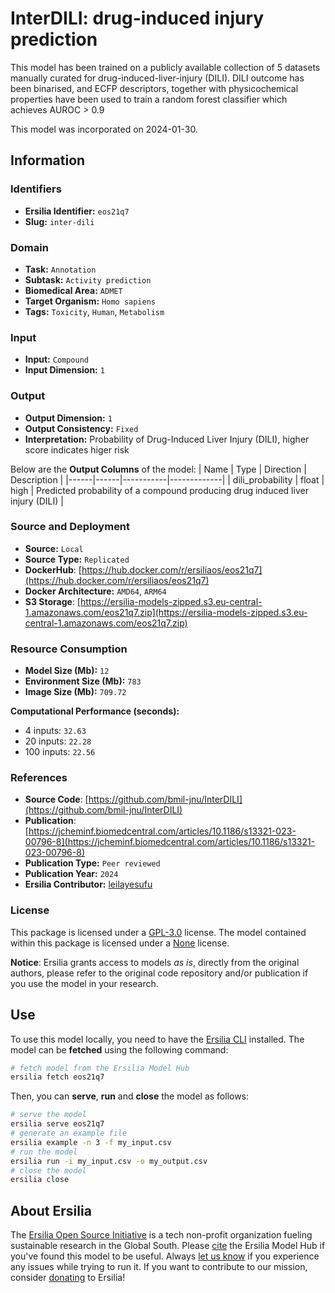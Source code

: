 # InterDILI: drug-induced injury prediction

This model has been trained on a publicly available collection of 5 datasets manually curated for drug-induced-liver-injury (DILI). DILI outcome has been binarised, and ECFP descriptors, together with physicochemical properties have been used to train a random forest classifier which achieves AUROC > 0.9

This model was incorporated on 2024-01-30.

## Information
### Identifiers
- **Ersilia Identifier:** `eos21q7`
- **Slug:** `inter-dili`

### Domain
- **Task:** `Annotation`
- **Subtask:** `Activity prediction`
- **Biomedical Area:** `ADMET`
- **Target Organism:** `Homo sapiens`
- **Tags:** `Toxicity`, `Human`, `Metabolism`

### Input
- **Input:** `Compound`
- **Input Dimension:** `1`

### Output
- **Output Dimension:** `1`
- **Output Consistency:** `Fixed`
- **Interpretation:** Probability of Drug-Induced Liver Injury (DILI), higher score indicates higer risk

Below are the **Output Columns** of the model:
| Name | Type | Direction | Description |
|------|------|-----------|-------------|
| dili_probability | float | high | Predicted probability of a compound producing drug induced liver injury (DILI) |


### Source and Deployment
- **Source:** `Local`
- **Source Type:** `Replicated`
- **DockerHub**: [https://hub.docker.com/r/ersiliaos/eos21q7](https://hub.docker.com/r/ersiliaos/eos21q7)
- **Docker Architecture:** `AMD64`, `ARM64`
- **S3 Storage**: [https://ersilia-models-zipped.s3.eu-central-1.amazonaws.com/eos21q7.zip](https://ersilia-models-zipped.s3.eu-central-1.amazonaws.com/eos21q7.zip)

### Resource Consumption
- **Model Size (Mb):** `12`
- **Environment Size (Mb):** `783`
- **Image Size (Mb):** `709.72`

**Computational Performance (seconds):**
- 4 inputs: `32.63`
- 20 inputs: `22.28`
- 100 inputs: `22.56`

### References
- **Source Code**: [https://github.com/bmil-jnu/InterDILI](https://github.com/bmil-jnu/InterDILI)
- **Publication**: [https://jcheminf.biomedcentral.com/articles/10.1186/s13321-023-00796-8](https://jcheminf.biomedcentral.com/articles/10.1186/s13321-023-00796-8)
- **Publication Type:** `Peer reviewed`
- **Publication Year:** `2024`
- **Ersilia Contributor:** [leilayesufu](https://github.com/leilayesufu)

### License
This package is licensed under a [GPL-3.0](https://github.com/ersilia-os/ersilia/blob/master/LICENSE) license. The model contained within this package is licensed under a [None](LICENSE) license.

**Notice**: Ersilia grants access to models _as is_, directly from the original authors, please refer to the original code repository and/or publication if you use the model in your research.


## Use
To use this model locally, you need to have the [Ersilia CLI](https://github.com/ersilia-os/ersilia) installed.
The model can be **fetched** using the following command:
```bash
# fetch model from the Ersilia Model Hub
ersilia fetch eos21q7
```
Then, you can **serve**, **run** and **close** the model as follows:
```bash
# serve the model
ersilia serve eos21q7
# generate an example file
ersilia example -n 3 -f my_input.csv
# run the model
ersilia run -i my_input.csv -o my_output.csv
# close the model
ersilia close
```

## About Ersilia
The [Ersilia Open Source Initiative](https://ersilia.io) is a tech non-profit organization fueling sustainable research in the Global South.
Please [cite](https://github.com/ersilia-os/ersilia/blob/master/CITATION.cff) the Ersilia Model Hub if you've found this model to be useful. Always [let us know](https://github.com/ersilia-os/ersilia/issues) if you experience any issues while trying to run it.
If you want to contribute to our mission, consider [donating](https://www.ersilia.io/donate) to Ersilia!
